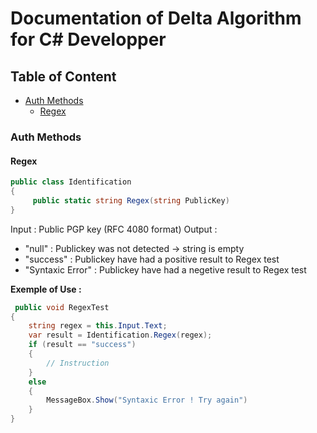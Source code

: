 # Documentation of Delta Algorithm for C# Developper

## Table of Content

* [Auth Methods](#auth-methods)
  * [Regex](#regex)

### Auth Methods

#### Regex

```C#
public class Identification
{
	 public static string Regex(string PublicKey)
}
```
Input : Public PGP key (RFC 4080 format)
Output : 
 - "null" : Publickey was not detected -> string is empty
 - "success" : Publickey have had a positive result to Regex test
 - "Syntaxic Error" : Publickey have had a negetive result to Regex test

**Exemple of Use :**

```C#
 public void RegexTest
{
	string regex = this.Input.Text;
	var result = Identification.Regex(regex);
	if (result == "success")
	{
		// Instruction
	}
	else 
	{
		MessageBox.Show("Syntaxic Error ! Try again")
	}
}
```
